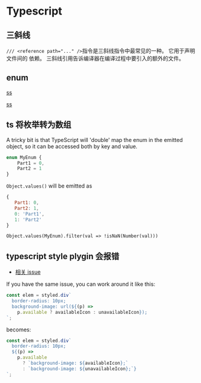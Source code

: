# Typescript

## 三斜线

`/// <reference path="..." />`指令是三斜线指令中最常见的一种。 它用于声明文件间的 依赖。
三斜线引用告诉编译器在编译过程中要引入的额外的文件。

## enum

[ss](https://stackoverflow.com/questions/50365598/typescript-runtime-error-cannot-read-property-of-undefined-enum)

[ss](https://stackoverflow.com/questions/50183529/why-does-typescript-think-my-enum-is-undefined/50185219)

## ts 将枚举转为数组

A tricky bit is that TypeScript will 'double' map the enum in the emitted object, so it can be accessed both by key and value.

```js
enum MyEnum {
    Part1 = 0,
    Part2 = 1
}
```

`Object.values()` will be emitted as

```js
{
   Part1: 0,
   Part2: 1,
   0: 'Part1',
   1: 'Part2'
}
```

`Object.values(MyEnum).filter(val => !isNaN(Number(val)))`

## typescript style plygin 会报错

- [相关 issue](https://github.com/microsoft/typescript-styled-plugin/issues/100)

If you have the same issue, you can work around it like this:

```js
const elem = styled.div`
  border-radius: 10px;
  background-image: url(${(p) =>
    p.available ? availableIcon : unavailableIcon});
`;
```

becomes:

```js
const elem = styled.div`
  border-radius: 10px;
  ${(p) =>
    p.available
      ? `background-image: ${availableIcon};`
      : `background-image: ${unavailableIcon};`}
`;
```
